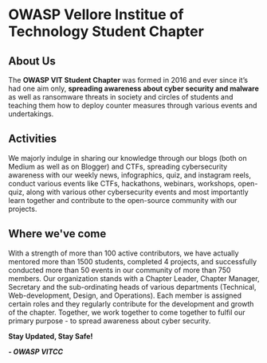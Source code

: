 # OWASP Vellore Institue of Technology Student Chapter

## About Us
The **OWASP VIT Student Chapter** was formed in 2016 and ever since it’s had one aim only, **spreading awareness about cyber security and malware** as well as ransomware threats in society and circles of students and teaching them how to deploy counter measures through various events and undertakings.

## Activities
We majorly indulge in sharing our knowledge through our blogs (both on Medium as well as on Blogger) and CTFs, spreading cybersecurity awareness with our weekly news, infographics, quiz, and instagram reels, conduct various events like CTFs, hackathons, webinars, workshops, open-quiz, along with various other cybersecurity events and most importantly learn together and contribute to the open-source community with our projects.

## Where we've come
With a strength of more than 100 active contributors, we have actually mentored more than 1500 students, completed 4 projects, and successfully conducted more than 50 events in our community of more than 750 members. Our organization stands with a Chapter Leader, Chapter Manager, Secretary and the sub-ordinating heads of various departments (Technical, Web-development, Design, and Operations). Each member is assigned certain roles and they regularly contribute for the development and growth of the chapter. Together, we work together to come together to fulfil our primary purpose - to spread awareness about cyber security.

 **Stay Updated, Stay Safe!**
 
***- OWASP VITCC***
